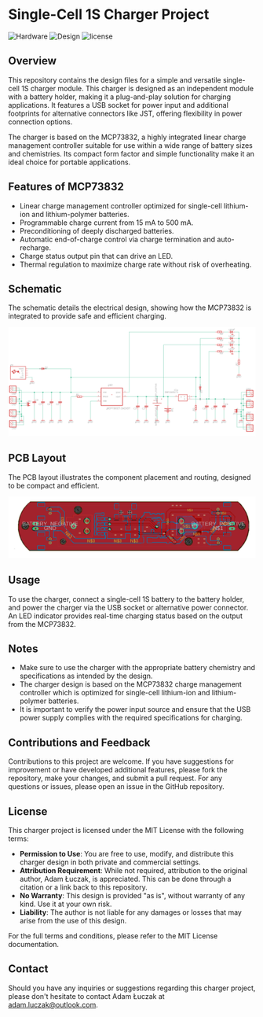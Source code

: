 # Single-Cell 1S Charger Project

![Hardware](https://img.shields.io/badge/Hardware-PCB-red)
![Design](https://img.shields.io/badge/Design-Schematic-blue)
![license](https://img.shields.io/badge/license-MIT-green)

## Overview
This repository contains the design files for a simple and versatile single-cell 1S charger module. This charger is designed as an independent module with a battery holder, making it a plug-and-play solution for charging applications. It features a USB socket for power input and additional footprints for alternative connectors like JST, offering flexibility in power connection options.

The charger is based on the MCP73832, a highly integrated linear charge management controller suitable for use within a wide range of battery sizes and chemistries. Its compact form factor and simple functionality make it an ideal choice for portable applications.

## Features of MCP73832
- Linear charge management controller optimized for single-cell lithium-ion and lithium-polymer batteries.
- Programmable charge current from 15 mA to 500 mA.
- Preconditioning of deeply discharged batteries.
- Automatic end-of-charge control via charge termination and auto-recharge.
- Charge status output pin that can drive an LED.
- Thermal regulation to maximize charge rate without risk of overheating.

## Schematic
The schematic details the electrical design, showing how the MCP73832 is integrated to provide safe and efficient charging.

![Schematic](media/sch.png)

## PCB Layout
The PCB layout illustrates the component placement and routing, designed to be compact and efficient.

![PCB Layout](media/brd.png)

## Usage
To use the charger, connect a single-cell 1S battery to the battery holder, and power the charger via the USB socket or alternative power connector. An LED indicator provides real-time charging status based on the output from the MCP73832.

## Notes
- Make sure to use the charger with the appropriate battery chemistry and specifications as intended by the design.
- The charger design is based on the MCP73832 charge management controller which is optimized for single-cell lithium-ion and lithium-polymer batteries.
- It is important to verify the power input source and ensure that the USB power supply complies with the required specifications for charging.

## Contributions and Feedback
Contributions to this project are welcome. If you have suggestions for improvement or have developed additional features, please fork the repository, make your changes, and submit a pull request. For any questions or issues, please open an issue in the GitHub repository.

## License
This charger project is licensed under the MIT License with the following terms:

- **Permission to Use**: You are free to use, modify, and distribute this charger design in both private and commercial settings.
- **Attribution Requirement**: While not required, attribution to the original author, Adam Łuczak, is appreciated. This can be done through a citation or a link back to this repository.
- **No Warranty**: This design is provided "as is", without warranty of any kind. Use it at your own risk.
- **Liability**: The author is not liable for any damages or losses that may arise from the use of this design.

For the full terms and conditions, please refer to the MIT License documentation.

## Contact
Should you have any inquiries or suggestions regarding this charger project, please don't hesitate to contact Adam Łuczak at adam.luczak@outlook.com.
